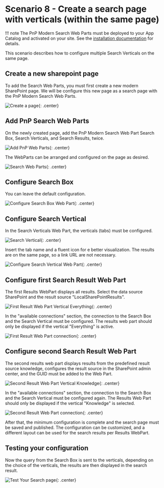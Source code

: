 # Scenario 8 - Create a search page with verticals (within the same page)

!!! note
    The PnP Modern Search Web Parts must be deployed to your App Catalog and activated on your site. See the [installation documentation](../installation.md) for details.

This scenario describes how to configure multiple Search Verticals on the same page.

## Create a new sharepoint page

To add the Search Web Parts, you must first create a new modern SharePoint page. We will be configure this new page as a search page with the PnP Modern Search Web Parts.

![Create a page](assets/Create-a-search-page-with-verticals-within-the-same-page/Create-a-page.png){: .center}

## Add PnP Search Web Parts

On the newly created page, add the PnP Modern Search Web Part Search Box, Search Verticals, and Search Results, twice.

![Add PnP Web Parts](assets/Create-a-search-page-with-verticals-within-the-same-page/Add-PnP-Web-Parts.png){: .center}

The WebParts can be arranged and configured on the page as desired.

![Search Web Parts](assets/Create-a-search-page-with-verticals-within-the-same-page/Search-Web-Parts.png){: .center}

## Configure Search Box

You can leave the default configuration.

![Configure Search Box Web Part](assets/Create-a-search-page-with-verticals-within-the-same-page/Configure-Search-Box-Web-Part.png){: .center}

## Configure Search Vertical

In the Search Verticals Web Part, the verticals (tabs) must be configured.

![Search Vertical](assets/Create-a-search-page-with-verticals-within-the-same-page/Search-Vertical.png){: .center}

Insert the tab name and a fluent icon for e better visualization. The results are on the same page, so a link URL are not necessary.

![Configure Search Vertical Web Part](assets/Create-a-search-page-with-verticals-within-the-same-page/Configure-Search-Vertical-Web-Part.png){: .center}

## Configure first Search Result Web Part

The first Results WebPart displays all results. Select the data source SharePoint and the result source &quot;LocalSharePointResults&quot;.

![First Result Web Part Vertical Everything](assets/Create-a-search-page-with-verticals-within-the-same-page/First-Result-Web-Part-Vertical-Everything.png){: .center}

In the &quot;available connections&quot; section, the connection to the Search Box and the Search Vertical must be configured. The results web part should only be displayed if the vertical &quot;Everything&quot; is active.

![First Result  Web Part connection](assets/Create-a-search-page-with-verticals-within-the-same-page/First-Result-Web-Part-connection.png){: .center}

## Configure second Search Result Web Part

The second results web part displays results from the predefined result source knowledge, configures the result source in the SharePoint admin center, and the GUID must be added to the Web Part.

![Second Result Web Part Vertical Knowledge](assets/Create-a-search-page-with-verticals-within-the-same-page/Second-Result-Web-Part-Vertical-Knowledge.png){: .center}

In the &quot;available connections&quot; section, the connection to the Search Box and the Search Vertical must be configured again. The Results Web Part should only be displayed if the vertical &quot;Knowledge&quot; is selected.

![Second Result Web Part connection](assets/Create-a-search-page-with-verticals-within-the-same-page/Second-Result-Web-Part-connection.png){: .center}

After that, the minimum configuration is complete and the search page must be saved and published. The configuration can be customized, and a different layout can be used for the search results per Results WebPart.

## Testing your configuration

Now the query from the Search Box is sent to the verticals, depending on the choice of the verticals, the results are then displayed in the search result.

![Test Your Search page](assets/Create-a-search-page-with-verticals-within-the-same-page/Test-Your-Search-page.png){: .center}
